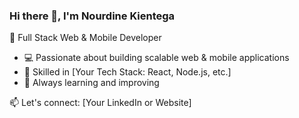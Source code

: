 ### Hi there 👋, I'm Nourdine Kientega
🚀 Full Stack Web & Mobile Developer  

- 💻 Passionate about building scalable web & mobile applications  
- 🔧 Skilled in [Your Tech Stack: React, Node.js, etc.]  
- 🎯 Always learning and improving  

📫 Let's connect: [Your LinkedIn or Website]  
